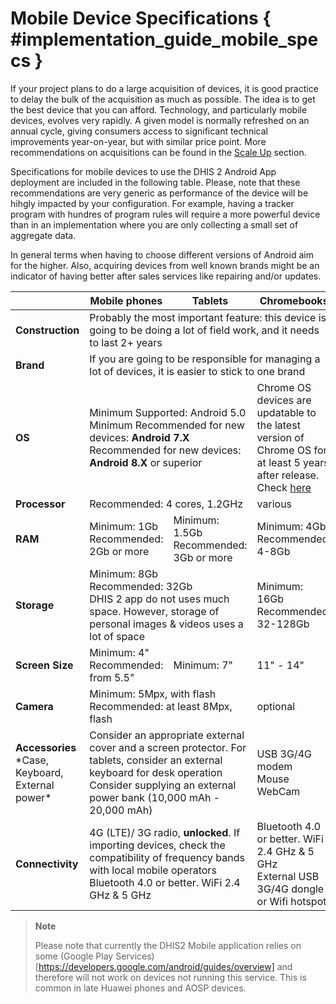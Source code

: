 # Mobile Device Specifications { #implementation_guide_mobile_specs }


If your project plans to do a large acquisition of devices, it is good practice to delay the bulk of the acquisition as much as possible. The idea is to get the best device that you can afford. Technology, and particularly mobile devices, evolves very rapidly. A given model is normally refreshed on an annual cycle, giving consumers access to significant technical improvements year-on-year, but with similar price point. More recommendations on acquisitions can be found in the [<span class="underline">Scale Up</span>](#scale-up) section.

Specifications for mobile devices to use the DHIS 2 Android App deployment are included in the following table. Please, note that these recommendations are very generic as performance of the device will be hihgly impacted by your configuration. For example, having a tracker program with hundres of program rules will require a more powerful device than in an implementation where you are only collecting a small set of aggregate data.

In general terms when having to choose different versions of Android aim for the higher. Also, acquiring devices from well known brands might be an indicator of having better after sales services like repairing and/or updates.

<table>
<thead>
<tr class="header">
<th></th>
<th><b>Mobile phones</b></th>
<th><b>Tablets</b></th>
<th><b>Chromebooks</b></th>
</tr>
</thead>
<tbody>
<tr>
<td><b>Construction</b></td>
<td colspan="3">Probably the most important feature: this device is going to be doing a lot of field work, and it needs to last 2+ years</td>
</tr>
<tr>
<td><b>Brand</b></td>
<td colspan="3">If you are going to be responsible for managing a lot of devices, it is easier to stick to one brand</td>
</tr>
<tr>
<td><b>OS</b></td>
<td colspan="2"> 
Minimum Supported: Android 5.0<br />
Minimum Recommended for new devices: <b>Android 7.X</b> <br />
Recommended for new devices: <b>Android 8.X</b> or superior
</td>
<td>Chrome OS devices are updatable to the latest version of Chrome OS for at least 5 years after release. Check <a href="https://support.google.com/chrome/a/answer/6220366?hl=en"><span class="underline">here</span></a></td>
</tr>
<tr>
<td><b>Processor</b></td>
<td colspan="2">Recommended: 4 cores, 1.2GHz</td>
<td>various</td>
</tr>
<tr>
<td><b>RAM</b></td>
<td>
Minimum: 1Gb <br />
Recommended: 2Gb or more
</td>
<td>
Minimum: 1.5Gb<br />
Recommended: 3Gb or more
</td>
<td>
Minimum: 4Gb<br />
Recommended: 4-8Gb
</td>
</tr>
<tr>
<td><b>Storage</b></td>
<td colspan="2">
Minimum: 8Gb <br />
Recommended: 32Gb <br />
DHIS 2 app do not uses much space. However, storage of personal images & videos uses a lot of space
</td>
<td>
Minimum: 16Gb<br />
Recommended: 32-128Gb
</td>
</tr>
<tr>
<td><b>Screen Size</b></td>
<td>
Minimum: 4" <br />
Recommended: from 5.5"
</td>
<td>Minimum: 7"</td>
<td>11" - 14"</td>
</tr>
<tr>
<td><b>Camera</b></td>
<td colspan="2">
Minimum: 5Mpx, with flash <br />
Recommended: at least 8Mpx, flash
</td>
<td>optional</td>
</tr>
<tr>
<td>
<b>Accessories</b>
*Case, Keyboard, External power*
</td>
<td colspan="2">	
Consider an appropriate external cover and a screen protector. For tablets, consider an external keyboard for desk operation <br />
Consider supplying an external power bank (10,000 mAh - 20,000 mAh)
</td>
<td>
USB 3G/4G modem <br />
Mouse <br />
WebCam
</td>
</tr>
<tr>
<td><b>Connectivity</b></td>
<td colspan="2">
4G (LTE)/ 3G radio, <b>unlocked</b>. If importing devices, check the compatibility of frequency bands with local mobile operators <br />
Bluetooth 4.0 or better. WiFi 2.4 GHz &amp; 5 GHz
</td>
<td>
Bluetooth 4.0 or better. WiFi 2.4 GHz &amp; 5 GHz <br />
External USB 3G/4G dongle or Wifi hotspot <br />
</td>
</tr>
</tbody>
</table>

> **Note**
> 
> Please note that currently the DHIS2 Mobile application relies on some (Google Play Services)[https://developers.google.com/android/guides/overview] and therefore will not work on devices not running this service. This is common in late Huawei phones and AOSP devices. 

